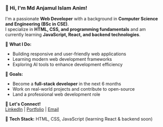 ### 👋 Hi, I'm Md Anjamul Islam Anim!  

I'm a passionate **Web Developer** with a background in **Computer Science and Engineering (BSc in CSE)**.  
I specialize in **HTML, CSS, and programming fundamentals** and am currently learning **JavaScript, React, and backend technologies**.  

🔹 **What I Do:**  
- Building responsive and user-friendly web applications  
- Learning modern web development frameworks  
- Exploring AI tools to enhance development efficiency  

🎯 **Goals:**  
- Become a **full-stack developer** in the next 6 months  
- Work on real-world projects and contribute to open-source  
- Land a professional web development role  

📌 **Let's Connect!**  
[LinkedIn](https://www.linkedin.com/in/anjamul0036/) | [Portfolio](your-portfolio-url) | [Email](anjamul0036@gmail.com)  

🚀 **Tech Stack:** HTML, CSS, JavaScript (learning React & backend soon)  
